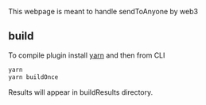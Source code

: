 This webpage is meant to handle sendToAnyone by web3
## build
To compile plugin install [yarn](https://yarnpkg.com/) and then from CLI

```bash
yarn
yarn buildOnce
```

Results will appear in buildResults directory.
